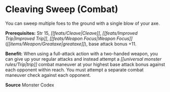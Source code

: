 ﻿---
cssclass: [feats]

---
# Cleaving Sweep (Combat)

You can sweep multiple foes to the ground with a single blow of your axe.

**Prerequisites:** Str 15, _[[feats/Cleave|Cleave]]_, _[[feats/Improved Trip|Improved Trip]]_, _[[feats/Weapon Focus|Weapon Focus]]_ (_[[items/Weapon/Greataxe|greataxe]]_), base attack bonus +11.

**Benefit:** When using a full-attack action with a two-handed weapon, you can give up your regular attacks and instead attempt a _[[universal monster rules/Trip|trip]]_ combat maneuver at your highest base attack bonus against each opponent within reach. You must attempt a separate combat maneuver check against each opponent.

**Source** Monster Codex